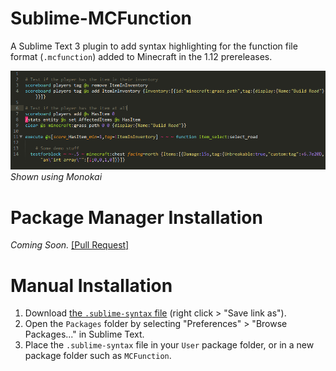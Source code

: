 # Sublime-MCFunction
A Sublime Text 3 plugin to add syntax highlighting for the function file format (`.mcfunction`) added to Minecraft in the 1.12 prereleases.

![Demonstration of highlighting](pics/demo1.png)  
*Shown using Monokai*

# Package Manager Installation
*Coming Soon.* [[Pull Request]](https://github.com/wbond/package_control_channel/pull/6318)

# Manual Installation
1. Download [the `.sublime-syntax` file](https://raw.githubusercontent.com/AjaxGb/Sublime-MCFunction/master/mcfunction.sublime-syntax) (right click > "Save link as").
2. Open the `Packages` folder by selecting "Preferences" > "Browse Packages..." in Sublime Text.
3. Place the `.sublime-syntax` file in your `User` package folder, or in a new package folder such as `MCFunction`.
